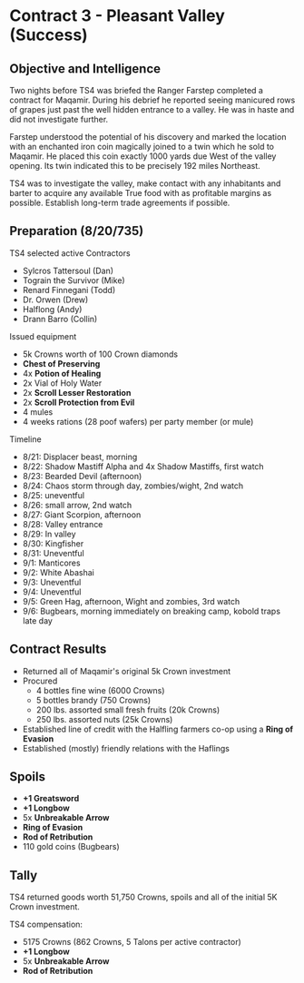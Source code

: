 # Contract 3 - Pleasant Valley (Success)

## Objective and Intelligence
Two nights before TS4 was briefed the Ranger Farstep completed a contract for Maqamir. During his debrief he reported seeing manicured rows of grapes just past the well hidden entrance to a valley. He was in haste and did not investigate further.

Farstep understood the potential of his discovery and marked the location with an enchanted iron coin magically joined to a twin which he sold to Maqamir. He placed this coin exactly 1000 yards due West of the valley opening. Its twin indicated this to be precisely 192 miles Northeast. 

TS4 was to investigate the valley, make contact with any inhabitants and barter to acquire any available True food with as profitable margins as possible. Establish long-term trade agreements if possible.

## Preparation (8/20/735)
TS4 selected active Contractors
* Sylcros Tattersoul (Dan)
* Tograin the Survivor (Mike)
* Renard Finnegani (Todd)
* Dr. Orwen (Drew)
* Halflong (Andy)
* Drann Barro (Collin)

Issued equipment
* 5k Crowns worth of 100 Crown diamonds
* __Chest of Preserving__
* 4x __Potion of Healing__
* 2x Vial of Holy Water
* 2x __Scroll Lesser Restoration__
* 2x __Scroll Protection from Evil__
* 4 mules
* 4 weeks rations (28 poof wafers) per party member (or mule)

Timeline
* 8/21: Displacer beast, morning
* 8/22: Shadow Mastiff Alpha and 4x Shadow Mastiffs, first watch
* 8/23: Bearded Devil (afternoon)
* 8/24: Chaos storm through day, zombies/wight, 2nd watch
* 8/25: uneventful
* 8/26: small arrow, 2nd watch
* 8/27: Giant Scorpion, afternoon
* 8/28: Valley entrance
* 8/29: In valley
* 8/30: Kingfisher
* 8/31: Uneventful
* 9/1: Manticores
* 9/2: White Abashai
* 9/3: Uneventful
* 9/4: Uneventful
* 9/5: Green Hag, afternoon, Wight and zombies, 3rd watch
* 9/6: Bugbears, morning immediately on breaking camp, kobold traps late day

## Contract Results
* Returned all of Maqamir's original 5k Crown investment
* Procured
    * 4 bottles fine wine (6000 Crowns)
    * 5 bottles brandy (750 Crowns)
    * 200 lbs. assorted small fresh fruits (20k Crowns)
    * 250 lbs. assorted nuts (25k Crowns)
* Established line of credit with the Halfling farmers co-op using a __Ring of Evasion__
* Established (mostly) friendly relations with the Haflings

## Spoils
* __+1 Greatsword__
* __+1 Longbow__
* 5x __Unbreakable Arrow__
* __Ring of Evasion__
* __Rod of Retribution__
* 110 gold coins (Bugbears)

## Tally
TS4 returned goods worth 51,750 Crowns, spoils and all of the initial 5K Crown investment.

TS4 compensation:
* 5175 Crowns (862 Crowns, 5 Talons per active contractor)
* __+1 Longbow__
* 5x __Unbreakable Arrow__
* __Rod of Retribution__